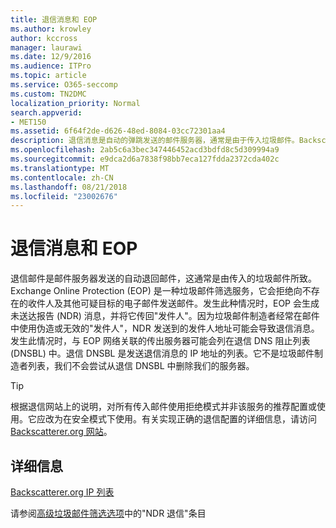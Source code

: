```yaml
---
title: 退信消息和 EOP
ms.author: krowley
author: kccross
manager: laurawi
ms.date: 12/9/2016
ms.audience: ITPro
ms.topic: article
ms.service: O365-seccomp
ms.custom: TN2DMC
localization_priority: Normal
search.appverid:
- MET150
ms.assetid: 6f64f2de-d626-48ed-8084-03cc72301aa4
description: 退信消息是自动的弹跳发送的邮件服务器，通常是由于传入垃圾邮件。Backscatterer DNSBL 是发送退信消息的 IP 地址的列表。它不是垃圾邮件列表中，并我们不尝试删除 Backscatterer DNSBL 我们的服务器。
ms.openlocfilehash: 2ab5c6a3bec347446452acd3bdfd8c5d309994a9
ms.sourcegitcommit: e9dca2d6a7838f98bb7eca127fdda2372cda402c
ms.translationtype: MT
ms.contentlocale: zh-CN
ms.lasthandoff: 08/21/2018
ms.locfileid: "23002676"
---
```

# <a name="backscatter-messages-and-eop"></a>退信消息和 EOP

退信邮件是邮件服务器发送的自动退回邮件，这通常是由传入的垃圾邮件所致。Exchange Online Protection (EOP) 是一种垃圾邮件筛选服务，它会拒绝向不存在的收件人及其他可疑目标的电子邮件发送邮件。发生此种情况时，EOP 会生成未送达报告 (NDR) 消息，并将它传回"发件人"。因为垃圾邮件制造者经常在邮件中使用伪造或无效的"发件人"，NDR 发送到的发件人地址可能会导致退信消息。发生此情况时，与 EOP 网络关联的传出服务器可能会列在退信 DNS 阻止列表 (DNSBL) 中。退信 DNSBL 是发送退信消息的 IP 地址的列表。它不是垃圾邮件制造者列表，我们不会尝试从退信 DNSBL 中删除我们的服务器。 
  
> [!TIP]
> 根据退信网站上的说明，对所有传入邮件使用拒绝模式并非该服务的推荐配置或使用。它应改为在安全模式下使用。有关实现正确的退信配置的详细信息，请访问 [Backscatterer.org 网站](http://www.backscatterer.org/?target=usage)。 
  
## <a name="for-more-information"></a>详细信息

[Backscatterer.org IP 列表](https://blogs.msdn.com/b/tzink/archive/2012/08/22/the-backscatterer-org-ip-list.aspx)
  
请参阅[高级垃圾邮件筛选选项](advanced-spam-filtering-asf-options.md)中的"NDR 退信"条目
  

